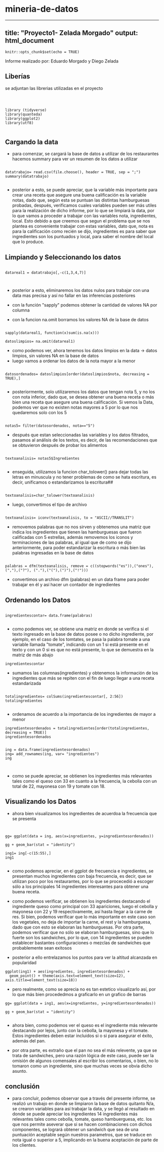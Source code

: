 # mineria-de-datos



---
title: "Proyecto1- Zelada Morgado"
output: html_document
---

```{r setup, include=FALSE}
knitr::opts_chunk$set(echo = TRUE)
```



Informe realizado por: Eduardo Morgado y Diego Zelada 



## Liberías
se adjuntan las librerias utilizadas en el proyecto

```{r eval=TRUE}



library (tidyverse)
library(quanteda)
library(ggplot2)
library(utf8)


```
## Cargando la data

- para comenzar, se cargará la base de datos a utilizar de los restaurantes
hacemos summary para ver un resumen de los datos a utilizar
```{r eval=TRUE}

datatrabajo= read.csv(file.choose(), header = TRUE, sep = ";")
summary(datatrabajo)


```
- posterior a esto, se puede apreciar, que la variable más importante para crear una receta que asegure una buena calificación es la variable notas, dado que, según esta se puntuan las distintas hamburguesas probadas, después, verificamos cuales variables pueden ser más utiles para la realización de dicho informe, por lo que se limpiará la data,  por lo que vamos a proceder a trabajar con las variables nota, ingredientes, local. Esto debido a que creemos que segun el problema que se nos plantea es conveniente trabajar con estas variables, dato que, nota es para la calificación como recién se dijo, ingredientes es para saber que ingredientes son los puntuados y local, para saber el nombre del local que lo produce.



## Limpiando y Seleccionando los datos 



```{r eval=TRUE}

datareal1 = datatrabajo[,-c(1,3,4,7)]



```
- posterior a esto, eliminaremos los datos nulos para trabajar con una data mas precisa y así no fallar en las inferencias posteriores

- con la función "sapply" podemos obtener la cantidad de valores NA por columna
- con la funcion na.omit borramos los valores NA de la base de datos 
```{r eval=TRUE}

sapply(datareal1, function(x)sum(is.na(x)))

datoslimpios= na.omit(datareal1)

```
- como podemos ver, ahora tenemos los datos limpios en la data -> datos limpios, sin valores NA en la base de datos
- luego vamos a ordenar los datos de la nota mayor a la menor

```{r eval=TRUE}

datosordenados= datoslimpios[order(datoslimpios$nota, decreasing = TRUE),]


```
- posteriormente, solo utilizaremos los datos que tengan nota 5, y no los con nota inferior, dado que, se desea obtener una buena receta o más bien una receta que asegure una buena calificación. Si vemos la Data, podemos ver que no existen notas mayores a 5 por lo que nos quedaremos solo con los 5 
```{r eval=TRUE}

notas5= filter(datosordenados, nota=="5")

```
- después que estan seleccionadas las variables y los datos filtrados, pasamos al análisis de los textos, es decir, de las recomendaciones que se obtuvieron después de probar los alimentos

```{r eval=TRUE}

textoanalisis= notas5$Ingredientes


```

- enseguida, utilizamos la funcion char_tolower() para dejar todas las letras en minuscula y no tener problemas de como se hata escritura, es decir, unificamos o estandarizamos la escritura##
```{r eval=TRUE}

textoanalisis=char_tolower(textoanalisis)

```

- luego, convertimos el tipo de archivo

```{r eval=TRUE}

textoanalisis= iconv(textoanalisis, to = "ASCII//TRANSLIT")

```


- removemos palabras que no nos sirven y obtenemos una matriz que indica los ingredientes que tienen las hamburguesas que fueron calificadas  con 5 estrellas, además removemos los iconos y terminaciones de las palabras, al igual que de como se dijo anteriormente, para poder estandarizar la escritura o más bien las palabras ingresadas en la base de datos

```{r eval=TRUE}

palabras = dfm(textoanalisis, remove = c((stopwords("es")),("ones"), (","),("?"), ("."),("("),(")"),("!")))

```

- convertimos un archivo dfm (palabras) en un data frame para poder trabajar en él y así hacer un contador de ingredientes

## Ordenando los Datos


```{r eval=TRUE}

ingredientescontar= data.frame(palabras)


```
- como podemos ver, se obtiene una matriz en donde se verifica si el texto ingresado en la base de datos  posee o no dicho ingrediente, por ejemplo, en el caso de los tomtates, se pasa la palabra tomate a una variable llamada "tomate", indicando con un 1 si está presente en el texto y con un 0 si es que no está presente, lo que se demuestra en la matriz de más abajo
```{r eval=TRUE}
ingredientescontar

```

- sumamos las columnas(ingredientes) y obtenemos la información de los ingredientes que más se repiten con el fin de luego llegar a una receta estandarizada


```{r eval=TRUE}

totalingredientes= colSums(ingredientescontar[, 2:56])
totalingredientes


```

- ordenamos de acuerdo a la importancia de los ingredientes de mayor a menor

```{r eval=TRUE}
ingredientesordenados = totalingredientes[order(totalingredientes, decreasing = TRUE)]
ingredientesordenados


ing = data.frame(ingredientesordenados)
ing= add_rownames(ing, var= "ingredientes")
ing



```

- como se puede apreciar, se obtienen los ingredientes más relevantes tales como el queso con 33 en cuanto a la frecuencia, la cebolla con un total de 22, mayonesa con 19 y tomate con 18.


## Visualizando los Datos

- ahora bien visualizamos los ingredientes de acuerdoa  la frecuencia que se presenta
```{r eval=TRUE}


gg= ggplot(data = ing, aes(x=ingredientes, y=ingredientesordenados))

gg + geom_bar(stat = "identity")

ing1= ing[-c(15:55),]
ing1


```

- como podemos apreciar, en el ggplot de frecuencia e ingredientes, se presentan muchos ingredientes con baja frecuencia, es decir, que se utilizan poco por los restaurantes, por lo que se procecedió a escoger sólo a los principales 14 ingredientes interesantes para obtener una buena receta.

- como podemos verificar, se obtienen los ingredientes destacando el ingrediente queso como principal con 33 apariciones, luego el cebolla y mayonesa con 22 y 19 respectivamente, así hasta llegar a la carne de res. Si bien, podemos verificar que lo más importante en este caso son los vegetales, no deja de importar la carne, el rest y la hamburguesa, dado que con esto se elaboran las hamburguesas.
Por otra parte, podemos verificar que no sólo se elaboran hamburguesas, sino que lo fuerte son los sandwiches, por lo que, con 14 ingredientes se pueden establecer bastantes configuraciones o mezclas de sandwiches que probablemente sean exitosos


- posterior a ello entrelazamos los puntos para ver la altitud alcanzada en popularidad

```{r eval=TRUE}
ggplot(ing1) + aes(ingredientes, ingredientesordenados) +
  geom_point() + theme(axis.text=element_text(size=12), axis.title=element_text(size=18))

```
- pero realmente, como se aprecia no es tan estetico visualizarlo así, por lo que más bien procededmos a graficarlo en un grafico de barras


```{r eval=TRUE}
gg= ggplot(data = ing1, aes(x=ingredientes, y=ingredientesordenados))

gg + geom_bar(stat = "identity")


```

- ahora bien, como podemos ver  el queso es el ingrediente más relevante destacando por lejos, junto con la cebolla, la mayonesa y el tomate. Estos ingredientes deben estar incluidos si o si para asegurar el éxito, además del pan. 

- por otra parte, es extraño que el pan no sea el más relevente, ya que se trata de sandwiches, pero una razón lógica de este caso, puede ser la omisión de algunos comensales al escribir los comentarios, o bien, no lo tomaron como un ingrediente, sino que muchas veces se obvia dicho asunto.

## conclusión 

- para concluir, podemos observar que a través del presente informe, se realizó un trabajo en donde se limpiaron la base de datos quitanto N/a, se crearon variables para así trabajar la data, y se llegó al resultado en donde se puede apreciar los ingredientes 14 ingredientes más relevantes tales como cebolla, tomate, queso hambuerguesa, etc. los que nos permite aseverar que si se hacen combinaciones con dichos componentes, se logrará obtener un sandwich que sea de una puntuación aceptable según nuestros parametros, que se traduce en nota igual o superior a 5, implicando en la buena aceptación de parte de los clientes. 
